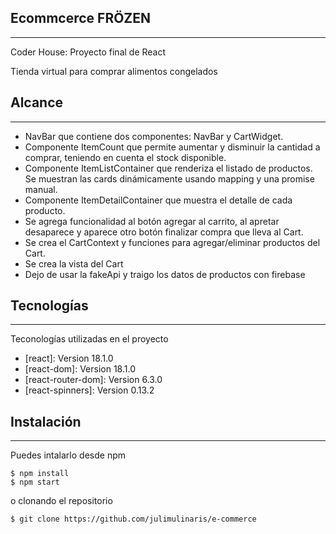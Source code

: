 ## Ecommcerce FRÖZEN
***
Coder House: Proyecto final de React


Tienda virtual para comprar alimentos congelados

## Alcance
***
* NavBar que contiene dos componentes:  NavBar y CartWidget.
* Componente ItemCount que permite aumentar y disminuir la cantidad a comprar, teniendo en cuenta el stock disponible.
* Componente ItemListContainer que renderiza el listado de productos. Se muestran las cards dinámicamente usando mapping y una promise manual.
* Componente ItemDetailContainer que muestra el detalle de cada producto.
* Se agrega funcionalidad al botón agregar al carrito, al apretar desaparece y aparece otro botón finalizar compra que lleva al Cart.
* Se crea el CartContext y funciones para agregar/eliminar productos del Cart.
* Se crea la vista del Cart
* Dejo de usar la fakeApi y traigo los datos de productos con firebase


## Tecnologías
***
Teconologías utilizadas en el proyecto
* [react]: Version 18.1.0
* [react-dom]: Version 18.1.0
* [react-router-dom]: Version 6.3.0
* [react-spinners]: Version 0.13.2

## Instalación
***
Puedes intalarlo desde npm
```
$ npm install
$ npm start
```

o clonando el repositorio
```
$ git clone https://github.com/julimulinaris/e-commerce

```

